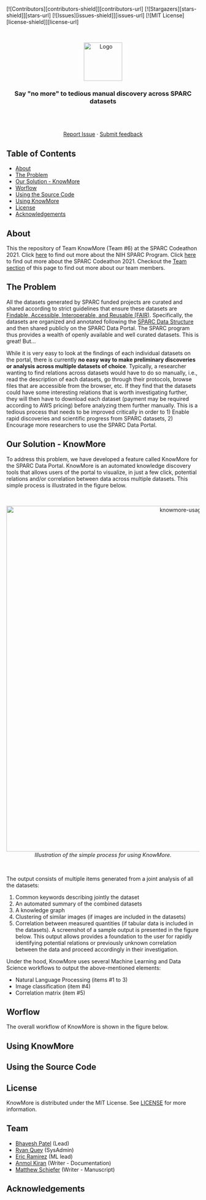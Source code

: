 [![Contributors][contributors-shield]][contributors-url]
[![Stargazers][stars-shield]][stars-url]
[![Issues][issues-shield]][issues-url]
[![MIT License][license-shield]][license-url]
<!-- [![DOI](https://zenodo.org/badge/185270688.svg)](https://zenodo.org/badge/latestdoi/185270688) -->

<!-- HEADER -->
<br />
<p align="center">
  <a href="#">
    <img src="coming-soon.png" alt="Logo" width="100" height="100">
  </a>

  <h3 align="center">Say "no more" to tedious manual discovery across SPARC datasets </h3>

  <p align="center">
     <br/>
   <i>  </i>
    <br />
    <br />
    <a href="https://github.com/bvhpatel/SODA/issues">Report Issue</a>
    ·
    <a href="https://docs.google.com/forms/d/e/1FAIpQLSfyUw2_NI1-2tlAr8oB5_JcJ_yjTB-zUDt9skfGjNU9qjITwg/viewform?ts=5e433bea">Submit feedback </a>
  </p>
</p>

<!-- TABLE OF CONTENTS -->
## Table of Contents

* [About](#about)
* [The Problem](#the-problem)
* [Our Solution - KnowMore](#our-solution---knowmore)
* [Worflow](#worflow)
* [Using the Source Code](#using-the-source-code)
* [Using KnowMore](#using-knowmore)
* [License](#license)
* [Acknowledgements](#acknowledgements)

## About
This the repository of Team KnowMore (Team #6) at the SPARC Codeathon 2021. Click [here](https://commonfund.nih.gov/sparc) to find out more about the NIH SPARC Program. Click [here](https://sparc.science/help/2021-sparc-fair-codeathon) to find out more about the SPARC Codeathon 2021. Checkout the [Team section]() of this page to find out more about our team members.

## The Problem
All the datasets generated by SPARC funded projects are curated and shared according to strict guidelines that ensure these datasets are [Findable, Accessible, Interoperable, and Reusable (FAIR)](). Specifically, the datasets are organized and annotated following the [SPARC Data Structure]() and then shared publicly on the SPARC Data Portal. The SPARC program thus provides a wealth of openly available and well curated datasets. This is great! But...

While it is very easy to look at the findings of each individual datasets on the portal, there is currently **no easy way to make preliminary discoveries or analysis across multiple datasets of choice**. Typically, a researcher wanting to find relations across datasets would have to do so manually, i.e., read the description of each datasets, go through their protocols, browse files that are accessible from the browser, etc. If they find that the datasets could have some interesting relations that is worth investigating further, they will then have to download each dataset (payment may be required according to AWS pricing) before analyzing them further manually. This is a tedious process that needs to be improved critically in order to 1) Enable rapid discoveries and scientific progress from SPARC datasets, 2) Encourage more researchers to use the SPARC Data Portal.


## Our Solution - KnowMore
To address this problem, we have developed a feature called KnowMore for the SPARC Data Portal. KnowMore is an automated knowledge discovery tools that allows users of the portal to visualize, in just a few click, potential relations and/or correlation between data across multiple datasets. This simple process is illustrated in the figure below. 

<br/>
<p align="center">
   <img src="https://github.com/bvhpatel/test-repo/blob/main/docs/knowmore-usage.png" alt="knowmore-usage" width="900">
  <br/> 
  <i> Illustration of the simple process for using KnowMore. </i>
  </img>
 </p> 
<br/>

The output consists of multiple items generated from a joint analysis of all the datasets: 
1. Common keywords describing jointly the dataset
2. An automated summary of the combined datasets
3. A knowledge graph
4. Clustering of similar images (if images are included in the datasets)
5. Correlation between measured quantities (if tabular data is included in the datasets). 
A screenshot of a sample output is presented in the figure below. This output allows provides a foundation to the user for rapidly identifying potential relations or previously unknown correlation between the data and proceed accordingly in their investigation.

Under the hood, KnowMore uses several Machine Learning and Data Science workflows to output the above-mentioned elements:
*	Natural Language Processing (items #1 to 3)
*	Image classification (item #4)
*	Correlation matrix (item #5)




## Worflow
The overall workflow of KnowMore is shown in the figure below. 


## Using KnowMore

## Using the Source Code

## License
KnowMore is distributed under the MIT License. See [LICENSE](https://github.com/bvhpatel/SODA/blob/master/LICENSE) for more information.

<!-- ## FAIR practices -->

## Team
* [Bhavesh Patel](https://github.com/bvhpatel/) (Lead)
* [Ryan Quey](https://github.com/RyanQuey) (SysAdmin)
* [Eric Ramirez](https://github.com/netshadows/) (ML lead)
* [Anmol Kiran](https://github.com/codemeleon) (Writer - Documentation)
* [Matthew Schiefer](https://github.com/schiefma/) (Writer - Manuscript)

## Acknowledgements
